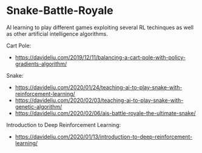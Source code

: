 # Snake-Battle-Royale

AI learning to play different games exploiting several RL techinques as well as other artificial intelligence algorithms.

Cart Pole:
- https://davideliu.com/2019/12/11/balancing-a-cart-pole-with-policy-gradients-algorithm/

Snake:
- https://davideliu.com/2020/01/24/teaching-ai-to-play-snake-with-reinforcement-learning/
- https://davideliu.com/2020/02/03/teaching-ai-to-play-snake-with-genetic-algorithm/
- https://davideliu.com/2020/02/06/ais-battle-royale-the-ultimate-snake/

Introduction to Deep Reinforcement Learning:
- https://davideliu.com/2020/01/13/introduction-to-deep-reinforcement-learning/
 
